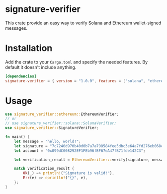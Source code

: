 # signature-verifier
This crate provide an easy way to verify Solana and Ethereum wallet-signed messages.

# Installation
Add the crate to your `Cargo.toml` and specify the needed features.
By default it doesn't include anything.
```toml
[dependencies]
signature-verifier = { version = "1.0.0", features = ["solana", "ethereum"]}
```

# Usage
```rust
use signature_verifier::ethereum::EthereumVerifier;
// or
// use signature_verifier::solana::SolanaVerifier;
use signature_verifier::SignatureVerifier;

fn main() {
    let message = "hello, world!";
    let signature = "7c7240d970b40d0b7a7a798584fee5dbc3e64a7fd276eb068c9139e84bda6b57383276bf73f32ef7055969d0c896884350fc5e899a17904a5f728c5055d8c70d1b";
    let account = "0x099dC008292EF1FEb96fBF67eA47fB71fde142C3";

    let verification_result = EthereumVerifier::verify(signature, message, account);

    match verification_result {
        Ok(_) => println!("Signature is valid!"),
        Err(e) => eprintln!("{}", e),
    };
}

```

